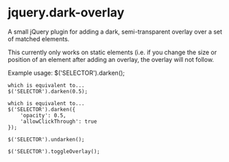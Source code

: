 jquery.dark-overlay
===================

A small jQuery plugin for adding a dark, semi-transparent overlay over a set of matched elements.

This currently only works on static elements (i.e. if you change the size or position of an element after adding an overlay, the overlay will not follow.

Example usage:
    $('SELECTOR').darken();

    which is equivalent to...
    $('SELECTOR').darken(0.5);

    which is equivalent to...
    $('SELECTOR').darken({
        'opacity': 0.5,
        'allowClickThrough': true
    });

    $('SELECTOR').undarken();

    $('SELECTOR').toggleOverlay();